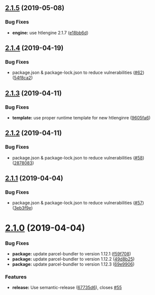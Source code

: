 ## [2.1.5](https://github.com/adobe/parcel-plugin-htl/compare/v2.1.4...v2.1.5) (2019-05-08)


### Bug Fixes

* **engine:** use htlengine 2.1.7 ([e18bb6d](https://github.com/adobe/parcel-plugin-htl/commit/e18bb6d))

## [2.1.4](https://github.com/adobe/parcel-plugin-htl/compare/v2.1.3...v2.1.4) (2019-04-19)


### Bug Fixes

* package.json & package-lock.json to reduce vulnerabilities ([#62](https://github.com/adobe/parcel-plugin-htl/issues/62)) ([54f8ca2](https://github.com/adobe/parcel-plugin-htl/commit/54f8ca2))

## [2.1.3](https://github.com/adobe/parcel-plugin-htl/compare/v2.1.2...v2.1.3) (2019-04-11)


### Bug Fixes

* **template:** use proper runtime template for new htlenginre ([9605fa6](https://github.com/adobe/parcel-plugin-htl/commit/9605fa6))

## [2.1.2](https://github.com/adobe/parcel-plugin-htl/compare/v2.1.1...v2.1.2) (2019-04-11)


### Bug Fixes

* package.json & package-lock.json to reduce vulnerabilities ([#58](https://github.com/adobe/parcel-plugin-htl/issues/58)) ([2878083](https://github.com/adobe/parcel-plugin-htl/commit/2878083))

## [2.1.1](https://github.com/adobe/parcel-plugin-htl/compare/v2.1.0...v2.1.1) (2019-04-04)


### Bug Fixes

* package.json & package-lock.json to reduce vulnerabilities ([#57](https://github.com/adobe/parcel-plugin-htl/issues/57)) ([3eb3f9e](https://github.com/adobe/parcel-plugin-htl/commit/3eb3f9e))

# [2.1.0](https://github.com/adobe/parcel-plugin-htl/compare/v2.0.3...v2.1.0) (2019-04-04)


### Bug Fixes

* **package:** update parcel-bundler to version 1.12.1 ([f59f708](https://github.com/adobe/parcel-plugin-htl/commit/f59f708))
* **package:** update parcel-bundler to version 1.12.2 ([49d8b25](https://github.com/adobe/parcel-plugin-htl/commit/49d8b25))
* **package:** update parcel-bundler to version 1.12.3 ([69e9906](https://github.com/adobe/parcel-plugin-htl/commit/69e9906))


### Features

* **release:** Use semantic-release ([67735d6](https://github.com/adobe/parcel-plugin-htl/commit/67735d6)), closes [#55](https://github.com/adobe/parcel-plugin-htl/issues/55)
